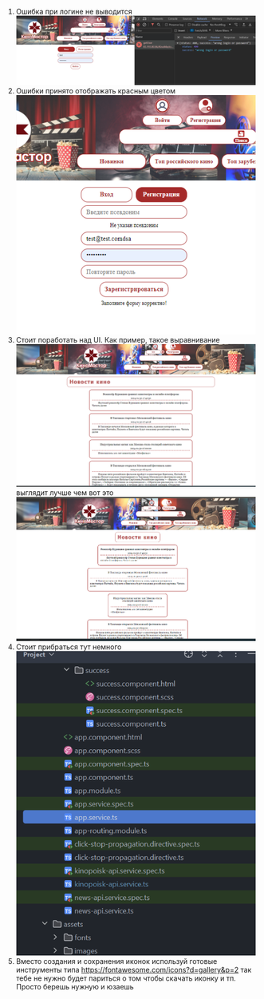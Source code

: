 1. Ошибка при логине не выводится ![img.png](img.png)
2. Ошибки принято отображать красным цветом ![img_1.png](img_1.png)
3. Стоит поработать над UI. Как пример, такое выравнивание ![img_2.png](img_2.png) выглядит лучше чем вот
   это ![img_3.png](img_3.png)
4. Стоит прибраться тут немного ![img_4.png](img_4.png)
5. Вместо создания и сохранения иконок используй готовые инструменты типа https://fontawesome.com/icons?d=gallery&p=2
так тебе не нужно будет париться о том чтобы скачать иконку и тп. Просто берешь нужную и юзаешь

